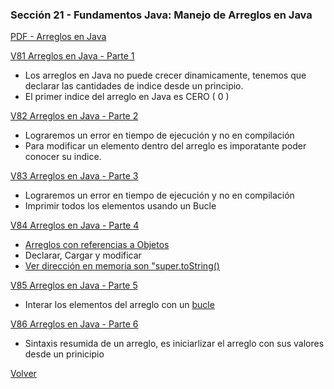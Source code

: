 ### Sección 21 - Fundamentos Java: Manejo de Arreglos en Java

[PDF - Arreglos en Java](Apuntes/18-01-ArreglosJava-parte1-CFJ.pdf)

[V81 Arreglos en Java - Parte 1](V81_Arreglos_en_Java/src/test/TestArreglos.java)
- Los arreglos en Java no puede crecer dinamicamente, tenemos que declarar las
cantidades de indice desde un principio.
- El primer indice del arreglo en Java es CERO ( 0 )

[V82 Arreglos en Java - Parte 2](V82_Arreglos_en_Java_parte_2/src/test/TestArreglos.java)
- Lograremos un error en tiempo de ejecución y no en compilación
- Para modificar un elemento dentro del arreglo es imporatante poder conocer su
indice.

[V83 Arreglos en Java - Parte 3](V83_Arreglos_en_Java_parte_3/src/test/TestArreglos.java)
- Lograremos un error en tiempo de ejecución y no en compilación
- Imprimir todos los elementos usando un Bucle

[V84 Arreglos en Java - Parte 4](V84_Arreglos_en_Java_parte_4/src)
- [Arreglos con referencias a Objetos](V84_Arreglos_en_Java_parte_4/src/test/TestArreglosObjetos.java)
- Declarar, Cargar y modificar
- [Ver dirección en memoria son "super.toString()](V84_Arreglos_en_Java_parte_4/src/domain/Persona.java)

[V85 Arreglos en Java - Parte 5](V85_Arreglos_en_Java_parte_5/src)
- Interar los elementos del arreglo con un [bucle](V85_Arreglos_en_Java_parte_5/src/test/TestArreglosObjetos.java)

[V86 Arreglos en Java - Parte 6](V86_Arreglos_en_Java_parte_6/src/test/TestArreglosObjetos.java)
- Sintaxis resumida de un arreglo, es iniciarlizar el arreglo con sus valores
desde un prinicipio

[Volver](../)